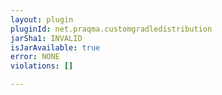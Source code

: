```yaml
---
layout: plugin
pluginId: net.praqma.customgradledistribution
jarSha1: INVALID
isJarAvailable: true
error: NONE
violations: []

---
```


